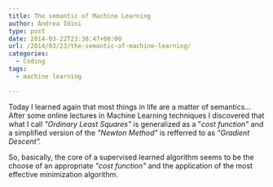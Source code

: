 ```yaml
---
title: The semantic of Machine Learning
author: Andrea Idini
type: post
date: 2014-03-22T23:38:47+00:00
url: /2014/03/23/the-semantic-of-machine-learning/
categories:
  - Coding
tags:
  - machine learning

---
```

Today I learned again that most things in life are a matter of semantics... After some online lectures in Machine Learning techniques I discovered that what I call _"Ordinary Least Squares"_ is generalized as a "_cost function_" and a simplified version of the _"Newton Method"_ is refferred to as _"Gradient Descent"._

So, basically, the core of a supervised learned algorithm seems to be the choose of an appropriate _"cost function"_ and the application of the most effective minimization algorithm.